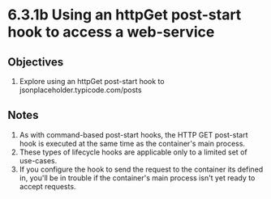 # 6.3.1b Using an httpGet post-start hook to access a web-service

## Objectives

1. Explore using an httpGet post-start hook to jsonplaceholder.typicode.com/posts

## Notes

1. As with command-based post-start hooks, the HTTP GET post-start hook is executed at the same time as the container's main process. 
2. These types of lifecycle hooks are applicable only to a limited set of use-cases.
3. If you configure the hook to send the request to the container its defined in, you'll be in trouble if the container's main process isn't yet ready to accept requests.
